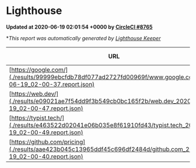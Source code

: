 
# Lighthouse

**Updated at 2020-06-19 02:01:54 +0000 by [CircleCI #8765](https://circleci.com/gh/ItinerisLtd/lighthouse-keeper-example/8765)**

**This report was automatically generated by [Lighthouse Keeper](https://github.com/itinerisltd/lighthouse-keeper)*

| URL | Performance | Accessibility | Best Practices | SEO | PWA | Updated At |
| --- | --- | --- | --- | --- | --- | --- |
| [https://google.com/](./results/99999ebcfdb78df077ad2727fd00969f/www.google.com_2020-06-19_02-00-37.report.json) | 0.93 | 0.9 | 1 | 0.92 | 0.54 | 2020-06-19T02:00:37.562Z |
| [https://web.dev/](./results/e09021ae7f54dd9f3b549cb0bc165f2b/web.dev_2020-06-19_02-00-47.report.json) | 0.92 | 1 | 1 | 0.99 | 0.96 | 2020-06-19T02:00:47.229Z |
| [https://typist.tech/](./results/e463522d02041e06b035e8f61910fd43/typist.tech_2020-06-19_02-00-49.report.json) | 0.9 | 0.92 | 0.92 | 0.99 | 0.57 | 2020-06-19T02:00:49.270Z |
| [https://github.com/pricing](./results/aae423b045c13965ddf45c696df2484d/github.com_2020-06-19_02-00-40.report.json) | 0.63 | 0.96 | 1 | 1 | 0.54 | 2020-06-19T02:00:40.991Z |
